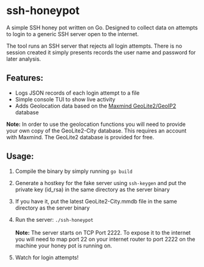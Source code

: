 # ssh-honeypot

A simple SSH honey pot written on Go. Designed to collect data on attempts to login to a generic SSH server open to the internet. 

The tool runs an SSH server that rejects all login attempts. There is no session created it simply presents records the user name and password for later analysis.

## Features:

* Logs JSON records of each login attempt to a file
* Simple console TUI to show live activity
* Adds Geolocation data based on the [Maxmind GeoLite2/GeoIP2](https://dev.maxmind.com/geoip/) database

**Note:** In order to use the geolocation functions you will need to provide your own copy of the GeoLite2-City database. This requires an account with Maxmind. The GeoLite2 database is provided for free.

## Usage:

1. Compile the binary by simply running `go build`
2. Generate a hostkey for the fake server using `ssh-keygen` and put the private key (id_rsa) in the same directory as the server binary 
3. If you have it, put the latest GeoLite2-City.mmdb file in the same directory as the server binary
4. Run the server: `./ssh-honeypot`\
\
**Note:** The server starts on TCP Port 2222. To expose it to the internet you will need to map port 22 on your internet router to port 2222 on the machine your honey pot is running on.

5. Watch for login attempts!




